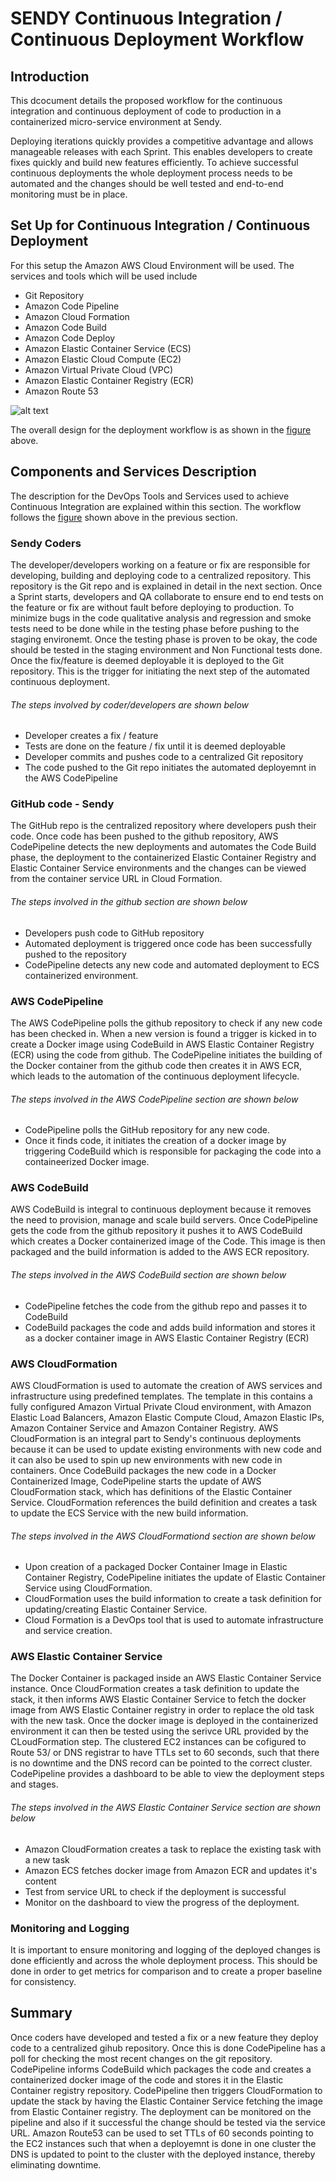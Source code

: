 # SENDY Continuous Integration / Continuous Deployment Workflow
## Introduction

This dcocument details the proposed workflow for the continuous integration and continuous deployment of code to production in a containerized micro-service environment at Sendy.

Deploying iterations quickly provides a competitive advantage and allows manageable releases with each Sprint. This enables developers to create fixes quickly and build new features efficiently. 
To achieve successful continuous deployments the whole deployment process needs to be automated and the changes should be well tested and  end-to-end monitoring must be in place.

## Set Up for Continuous Integration / Continuous Deployment

For this setup the Amazon AWS Cloud Environment will be used. The services and tools which will be used include
* Git Repository
* Amazon Code Pipeline
* Amazon Cloud Formation
* Amazon Code Build
* Amazon Code Deploy
* Amazon Elastic Container Service (ECS)
* Amazon Elastic Cloud Compute (EC2)
* Amazon Virtual Private Cloud (VPC)
* Amazon Elastic Container Registry (ECR)
* Amazon Route 53

![alt text](https://github.com/joshcrypt/sendy-deploymentworkflow/blob/master/DeploymentWorkflow.PNG)

The overall design for the deployment workflow is as shown in the [figure](https://github.com/joshcrypt/sendy-deploymentworkflow/blob/master/DeploymentWorkflow.PNG) above.

## Components and Services Description

The description for the DevOps Tools and Services used to achieve Continuous Integration are explained within this section. The workflow follows the [figure](https://github.com/joshcrypt/sendy-deploymentworkflow/blob/master/DeploymentWorkflow.PNG) shown above in the previous section.

### Sendy Coders
The developer/developers working on a feature or fix are responsible for developing, building and deploying code to a centralized repository. This repository is the Git repo and is explained in detail in the next section. Once a Sprint starts, developers and QA collaborate to ensure end to end tests on the feature or fix are without fault before deploying to production.
To minimize bugs in the code qualitative analysis and regression and smoke tests need to be done while in the testing phase before pushing to the staging environemt.
Once the testing phase is proven to be okay, the code should be tested in the staging environment and Non Functional tests done.
Once the fix/feature is deemed deployable it is deployed to the Git repository. This is the trigger for initiating the next step of the automated continuous deployment.

###### The steps involved by coder/developers are shown below
* Developer creates a fix / feature
* Tests are done on the feature / fix until it is deemed deployable
* Developer commits and pushes code to a centralized Git repository
* The code pushed to the Git repo initiates the automated deployemnt in the AWS CodePipeline

### GitHub code - Sendy
The GitHub repo is the centralized repository where developers push their code. Once code has been pushed to the github repository, AWS CodePipeline detects the new deployments and automates the Code Build phase, the deployment to the containerized Elastic Container Registry and Elastic Container Service environments and the changes can be viewed from the container service URL in Cloud Formation.

###### The steps involved in the github section are shown below
* Developers push code to GitHub repository
* Automated deployment is triggered once code has been successfully pushed to the repository
* CodePipeline detects any new code and automated deployment to ECS containerized environment.

### AWS CodePipeline
The AWS CodePipeline polls the github repository to check if any new code has been checked in. When a new version is found a trigger is kicked in to create a Docker image using CodeBuild in AWS Elastic Container Registry (ECR) using the code from github. The CodePipeline initiates the building of the Docker container from the github code then creates it in AWS ECR, which leads to the automation of the continuous deployment lifecycle.

###### The steps involved in the AWS CodePipeline section are shown below
* CodePipeline polls the GitHub repository for any new code.
* Once it finds code, it initiates the creation of a docker image by triggering CodeBuild which is responsible for packaging the code into a containeerized Docker image.

### AWS CodeBuild
AWS CodeBuild is integral to continuous deployment because it removes the need to provision, manage and scale build servers. Once CodePipeline gets the code from the github repository it pushes it to AWS CodeBuild which creates a Docker containerized image of the Code. This image is then packaged and the build information is added to the AWS ECR repository.

###### The steps involved in the AWS CodeBuild section are shown below
* CodePipeline fetches the code from the github repo and passes it to CodeBuild
* CodeBuild packages the code and adds build information and stores it as a docker container image in AWS Elastic Container Registry (ECR)

### AWS CloudFormation
AWS CloudFormation is used to automate the creation of AWS services and infrastructure using predefined templates. The template in this contains a fully configured Amazon Virtual Private Cloud environment, with Amazon Elastic Load Balancers, Amazon Elastic Compute Cloud, Amazon Elastic IPs, Amazon Container Service and Amazon Container Registry.  AWS CloudFormation is an integral part to Sendy's continuous deployments because it can be used to update existing environments with new code and it can also be used to spin up new environments with new code in containers. Once CodeBuild packages the new code in a Docker Containerized Image, CodePipeline starts the update of AWS CloudFormation stack, which has definitions of the Elastic Container Service.
CloudFormation references the build definition and creates a task to update the ECS Service with the new build information.

###### The steps involved in the AWS CloudFormationd section are shown below
* Upon creation of a packaged Docker Container Image in Elastic Container Registry, CodePipeline initiates the update of Elastic Container Service using CloudFormation. 
* CloudFormation uses the build information to create a task definition for updating/creating Elastic Container Service.
* Cloud Formation is a DevOps tool that is used to automate infrastructure and service creation.

### AWS Elastic Container Service
The Docker Container is packaged inside an AWS Elastic Container Service instance. Once CloudFormation creates a task definition to update the stack, it then informs AWS Elastic Container Service to fetch the docker image from AWS Elastic Container registry in order to replace the old task with the new task.
Once the docker image is deployed in the containerized environment it can then be tested using the serivce URL provided by the CLoudFormation step.
The clustered EC2 instances can be cofigured to Route 53/ or DNS registrar to have TTLs set to 60 seconds, such that there is no downtime and the DNS record can be pointed to the correct cluster.
CodePipeline provides a dashboard to be able to view the deployment steps and stages.

###### The steps involved in the AWS Elastic Container Service section are shown below
* Amazon CloudFormation creates a task to replace the existing task with a new task
* Amazon ECS fetches docker image from Amazon ECR and updates it's content
* Test from service URL to check if the deployment is successful
* Monitor on the dashboard to view the progress of the deployment.

### Monitoring and Logging
It is important to ensure monitoring and logging of the deployed changes is done efficiently and across the whole deployment process. This should be done in order to get metrics for comparison and to create a proper baseline for consistency.

## Summary
Once coders have developed and tested a fix or a new feature they deploy code to a centralized gihub repository. Once this is done CodePipeline has a poll for checking the most recent changes on the git repository. CodePipeline informs CodeBuild which packages the code and creates a containerized docker image of the code and stores it in the Elastic Container registry repository. CodePipeline then triggers CloudFormation to update the stack by having the Elastic Container Service fetching the image from Elastic Container registry. The deployment can be monitored on the pipeline and also if it successful the change should be tested via the service URL. Amazon Route53 can be used to set TTLs of 60 seconds pointing to the EC2 instances such that when a deployemnt is done in one cluster the DNS is updated to point to the cluster with the deployed instance, thereby eliminating downtime.
